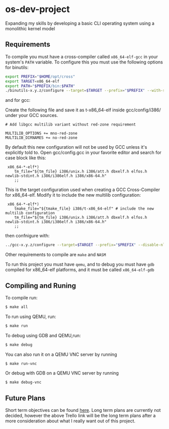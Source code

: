 # os-dev-project
Expanding my skills by developing a basic CLI operating system using a monolithic kernel model

Requirements
----
To compile you must have a cross-compiler called `x86_64-elf-gcc` in your system's `PATH` variable.
To configure this you must use the following options for binutils:
```bash
export PREFIX="$HOME/opt/cross"
export TARGET=x86_64-elf
export PATH="$PREFIX/bin:$PATH"
./binutils-x.y.z/configure --target=$TARGET --prefix="$PREFIX" --with-sysroot --disable-nls --disable-werror
```
and for gcc:

Create the following file and save it as t-x86_64-elf inside gcc/config/i386/ under your GCC sources.
```
# Add libgcc multilib variant without red-zone requirement
 
MULTILIB_OPTIONS += mno-red-zone
MULTILIB_DIRNAMES += no-red-zone
```
By default this new configuration will not be used by GCC unless it's explicitly told to. Open gcc/config.gcc in your favorite editor and search for case block like this:
```
 x86_64-*-elf*)
 	tm_file="${tm_file} i386/unix.h i386/att.h dbxelf.h elfos.h newlib-stdint.h i386/i386elf.h i386/x86-64.h"
 	;;
```
This is the target configuration used when creating a GCC Cross-Compiler for x86_64-elf. Modify it to include the new multilib configuration:
```
 x86_64-*-elf*)
	tmake_file="${tmake_file} i386/t-x86_64-elf" # include the new multilib configuration
 	tm_file="${tm_file} i386/unix.h i386/att.h dbxelf.h elfos.h newlib-stdint.h i386/i386elf.h i386/x86-64.h"
 	;;
```
then confnigure with:
```bash
../gcc-x.y.z/configure --target=$TARGET --prefix="$PREFIX" --disable-nls --enable-languages=c,c++ --without-headers
```

Other requirements to compile are `make` and `NASM`

To run this project you must have `qemu`, and to debug you must have `gdb` compiled for x86_64-elf platforms, and it must be called `x86_64-elf-gdb`

Compiling and Runing
----
To compile run:
```bash
$ make all
```
To run using QEMU, run:
```bash
$ make run
```
To debug using GDB and QEMU,run:
```bash
$ make debug
```
You can also run it on a QEMU VNC server by running
```bash
$ make run-vnc
```
Or debug with GDB on a QEMU VNC server by running
```bash
$ make debug-vnc
```

Future Plans
----
Short term objectives can be found [here](https://trello.com/b/iBwjiLt0/).
Long term plans are currently not decided, however the above Trello link will be the long term plans after a more consideration about what I really want out of this project.

